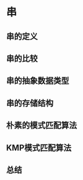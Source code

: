 串
===

串的定义
----------

串的比较
-------------

串的抽象数据类型
-----------------

串的存储结构
-------------

朴素的模式匹配算法
-------------------

KMP模式匹配算法
----------------

总结
--------
